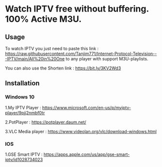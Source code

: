 # Watch IPTV free without buffering. 100% Active M3U.

## Usage
To watch IPTV you just need to paste this link : https://raw.githubusercontent.com/Tanjim771/Internet-Protocol-Television---IPTV/main/All%20in%20One to any player with support M3U-playlists.

You can also use the Shorten link : https://bit.ly/3KV2Wd3

## Installation

### Windows 10
1.My IPTV Player : https://www.microsoft.com/en-us/p/myiptv-player/9pjj2nmbf0tr

2.PotPlayer : https://potplayer.daum.net/

3.VLC Media player : https://www.videolan.org/vlc/download-windows.html

### IOS
1.GSE Smart IPTV : https://apps.apple.com/us/app/gse-smart-iptv/id1028734023
